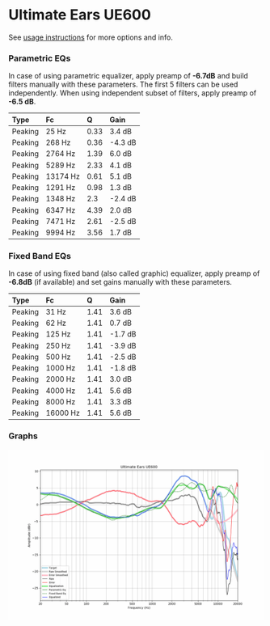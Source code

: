 # Ultimate Ears UE600
See [usage instructions](https://github.com/jaakkopasanen/AutoEq#usage) for more options and info.

### Parametric EQs
In case of using parametric equalizer, apply preamp of **-6.7dB** and build filters manually
with these parameters. The first 5 filters can be used independently.
When using independent subset of filters, apply preamp of **-6.5 dB**.

| Type    | Fc       |    Q | Gain    |
|:--------|:---------|:-----|:--------|
| Peaking | 25 Hz    | 0.33 | 3.4 dB  |
| Peaking | 268 Hz   | 0.36 | -4.3 dB |
| Peaking | 2764 Hz  | 1.39 | 6.0 dB  |
| Peaking | 5289 Hz  | 2.33 | 4.1 dB  |
| Peaking | 13174 Hz | 0.61 | 5.1 dB  |
| Peaking | 1291 Hz  | 0.98 | 1.3 dB  |
| Peaking | 1348 Hz  | 2.3  | -2.4 dB |
| Peaking | 6347 Hz  | 4.39 | 2.0 dB  |
| Peaking | 7471 Hz  | 2.61 | -2.5 dB |
| Peaking | 9994 Hz  | 3.56 | 1.7 dB  |

### Fixed Band EQs
In case of using fixed band (also called graphic) equalizer, apply preamp of **-6.8dB**
(if available) and set gains manually with these parameters.

| Type    | Fc       |    Q | Gain    |
|:--------|:---------|:-----|:--------|
| Peaking | 31 Hz    | 1.41 | 3.6 dB  |
| Peaking | 62 Hz    | 1.41 | 0.7 dB  |
| Peaking | 125 Hz   | 1.41 | -1.7 dB |
| Peaking | 250 Hz   | 1.41 | -3.9 dB |
| Peaking | 500 Hz   | 1.41 | -2.5 dB |
| Peaking | 1000 Hz  | 1.41 | -1.8 dB |
| Peaking | 2000 Hz  | 1.41 | 3.0 dB  |
| Peaking | 4000 Hz  | 1.41 | 5.6 dB  |
| Peaking | 8000 Hz  | 1.41 | 3.3 dB  |
| Peaking | 16000 Hz | 1.41 | 5.6 dB  |

### Graphs
![](./Ultimate%20Ears%20UE600.png)